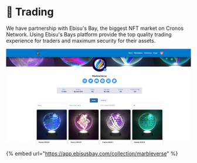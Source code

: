 # 🔁 Trading

We have partnership with Ebisu's Bay, the biggest NFT market on Cronos Network. Using Ebisu's Bays platform provide the top quality trading experience for traders and maximum security for their assets.

![Trading on Ebisu's Bay](../.gitbook/assets/EbisusTrade.png)

{% embed url="https://app.ebisusbay.com/collection/marbleverse" %}
